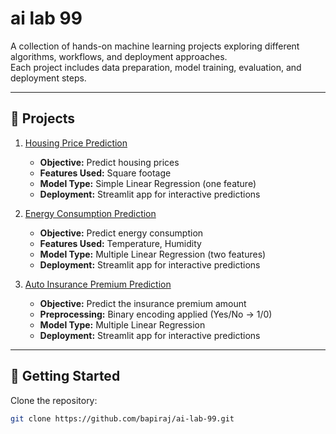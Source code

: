 # ai lab 99

A collection of hands-on machine learning projects exploring different algorithms, workflows, and deployment approaches.  
Each project includes data preparation, model training, evaluation, and deployment steps.

---

## 📂 Projects

1. [Housing Price Prediction](01_housing_price_prediction/)  
   - **Objective:** Predict housing prices  
   - **Features Used:** Square footage  
   - **Model Type:** Simple Linear Regression (one feature)  
   - **Deployment:** Streamlit app for interactive predictions  

2. [Energy Consumption Prediction](02_energy_consumption_prediction/)  
   - **Objective:** Predict energy consumption  
   - **Features Used:** Temperature, Humidity  
   - **Model Type:** Multiple Linear Regression (two features)  
   - **Deployment:** Streamlit app for interactive predictions  

3. [Auto Insurance Premium Prediction](03_auto_insurance_premium_prediction/)  
   - **Objective:** Predict the insurance premium amount  
   - **Preprocessing:** Binary encoding applied (Yes/No → 1/0)  
   - **Model Type:** Multiple Linear Regression
   - **Deployment:** Streamlit app for interactive predictions  

---

## 🚀 Getting Started

Clone the repository:

```bash
git clone https://github.com/bapiraj/ai-lab-99.git
```